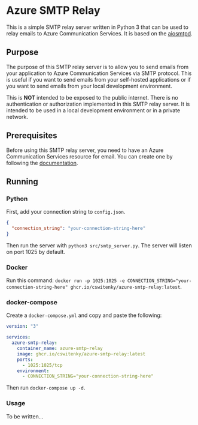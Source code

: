 # Azure SMTP Relay

This is a simple SMTP relay server written in Python 3 that can be used to relay emails to Azure Communication Services. It is based on the [aiosmtpd](https://pypi.org/project/aiosmtpd/).

## Purpose

The purpose of this SMTP relay server is to allow you to send emails from your application to Azure Communication Services via SMTP protocol. This is useful if you want to send emails from your self-hosted applications or if you want to send emails from your local development environment.

This is **NOT** intended to be exposed to the public internet. There is no authentication or authorization implemented in this SMTP relay server. It is intended to be used in a local development environment or in a private network.

## Prerequisites

Before using this SMTP relay server, you need to have an Azure Communication Services resource for email. You can create one by following the [documentation](https://learn.microsoft.com/en-us/azure/communication-services/quickstarts/email/create-email-communication-resource).

## Running

### Python

First, add your connection string to `config.json`.

```json
{
  "connection_string": "your-connection-string-here"
}
```

Then run the server with `python3 src/smtp_server.py`. The server will listen on port 1025 by default.

### Docker

Run this command: `docker run -p 1025:1025 -e CONNECTION_STRING="your-connection-string-here" ghcr.io/cswitenky/azure-smtp-relay:latest`.

### docker-compose

Create a `docker-compose.yml` and copy and paste the following:

```yaml
version: "3"

services:
  azure-smtp-relay:
    container_name: azure-smtp-relay
    image: ghcr.io/cswitenky/azure-smtp-relay:latest
    ports:
      - 1025:1025/tcp
    environment:
      - CONNECTION_STRING="your-connection-string-here"
```

Then run `docker-compose up -d`.

### Usage

To be written...
